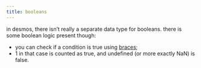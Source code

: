 ```yaml
---
title: booleans
---
```


in desmos, there isn’t really a separate data type for booleans. there is some boolean logic present though:

* you can check if a condition is true using [braces](/funcs/brace);
* $1$ in that case is counted as true, and undefined (or more exactly NaN) is false.